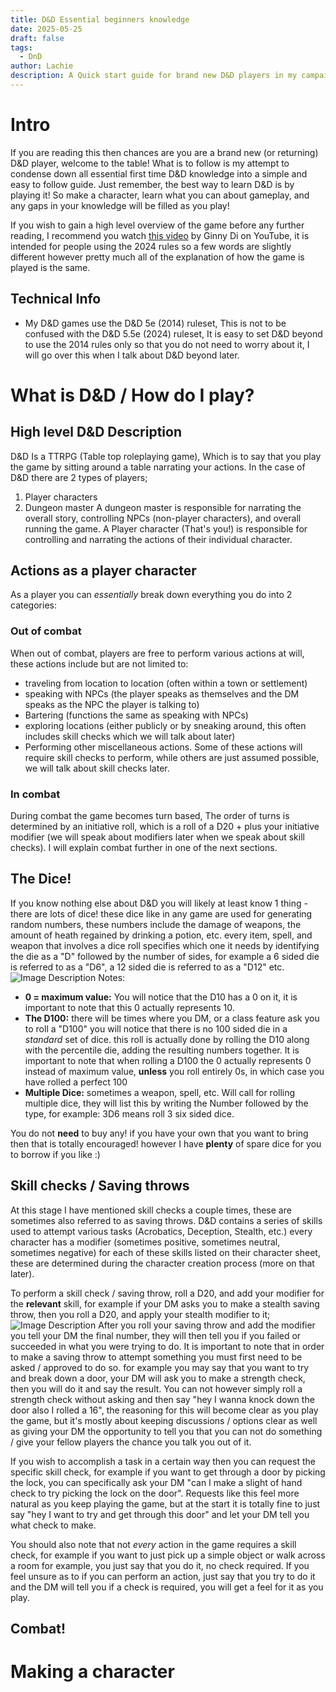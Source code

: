```yaml
---
title: D&D Essential beginners knowledge
date: 2025-05-25
draft: false
tags:
  - DnD
author: Lachie
description: A Quick start guide for brand new D&D players in my campaign
---
```

# Intro
If you are reading this then chances are you are a brand new (or returning) D&D player, welcome to the table! What is to follow is my attempt to condense down all essential first time D&D knowledge into a simple and easy to follow guide. Just remember, the best way to learn D&D is by playing it! So make a character, learn what you can about gameplay, and any gaps in your knowledge will be filled as you play! 

If you wish to gain a high level overview of the game before any further reading, I recommend you watch [this video](https://www.youtube.com/watch?v=hNNBjVmNbQI&t) by Ginny Di on YouTube, it is intended for people using the 2024 rules so a few words are slightly different however pretty much all of the explanation of how the game is played is the same.
## Technical Info
- My D&D games use the D&D 5e (2014) ruleset, This is not to be confused with the D&D 5.5e (2024) ruleset, It is easy to set D&D beyond to use the 2014 rules only so that you do not need to worry about it, I will go over this when I talk about D&D beyond later.
# What is D&D / How do I play?
## High level D&D Description
D&D Is a TTRPG (Table top roleplaying game), Which is to say that you play the game by sitting around a table narrating your actions. In the case of D&D there are 2 types of players;
1. Player characters 
2. Dungeon master
A dungeon master is responsible for narrating the overall story, controlling NPCs (non-player characters), and overall running the game. A Player character (That's you!) is responsible for controlling and narrating the actions of their individual character.
## Actions as a player character
As a player you can *essentially* break down everything you do into 2 categories:
### Out of combat
When out of combat, players are free to perform various actions at will, these actions include but are not limited to: 
- traveling from location to location (often within a town or settlement)
- speaking with NPCs (the player speaks as themselves and the DM speaks as the NPC the player is talking to)
- Bartering (functions the same as speaking with NPCs)
- exploring locations (either publicly or by sneaking around, this often includes skill checks which we will talk about later)
- Performing other miscellaneous actions. 
Some of these actions will require skill checks to perform, while others are just assumed possible, we will talk about skill checks later.
### In combat
During combat the game becomes turn based, The order of turns is determined by an initiative roll, which is a roll of a D20 + plus your initiative modifier (we will speak about modifiers later when we speak about skill checks). I will explain combat further in one of the next sections.
## The Dice!
If you know nothing else about D&D you will likely at least know 1 thing - there are lots of dice! these dice like in any game are used for generating random numbers, these numbers include the damage of weapons, the amount of heath regained by drinking a potion, etc. every item, spell, and weapon that involves a dice roll specifies which one it needs by identifying the die as a "D" followed by the number of sides, for example a 6 sided die is referred to as a "D6", a 12 sided die is referred to as a "D12" etc.
![Image Description](/LachiesLibrary/images/D&D%20Essential%20knowledge%20-%20A%20Quick%20start%20guide%20for%20brand%20new%20D&D%20players%20in%20my%20games.png)
Notes:
- **0 = maximum value:** You will notice that the D10 has a 0 on it, it is important to note that this 0 actually represents 10.
- **The D100:** there will be times where you DM, or a class feature ask you to roll a "D100" you will notice that there is no 100 sided die in a *standard* set of dice. this roll is actually done by rolling the D10 along with the percentile die, adding the resulting numbers together. It is important to note that when rolling a D100 the 0 actually represents 0 instead of maximum value, **unless** you roll entirely 0s, in which case you have rolled a perfect 100
- **Multiple Dice:** sometimes a weapon, spell, etc. Will call for rolling multiple dice, they will list this by writing the Number followed by the type, for example: 3D6 means roll 3 six sided dice.

You do not **need** to buy any! if you have your own that you want to bring then that is totally encouraged! however I have **plenty** of spare dice for you to borrow if you like :)
## Skill checks / Saving throws
At this stage I have mentioned skill checks a couple times, these are sometimes also referred to as saving throws. D&D contains a series of skills used to attempt various tasks (Acrobatics, Deception, Stealth, etc.) every character has a modifier (sometimes positive, sometimes neutral, sometimes negative) for each of these skills listed on their character sheet, these are determined during the character creation process (more on that later). 

To perform a skill check / saving throw, roll a D20, and add your modifier for the **relevant** skill, for example if your DM asks you to make a stealth saving throw, then you roll a D20, and apply your stealth modifier to it;
![Image Description](/LachiesLibrary/images/D&D%20Essential%20knowledge%20-%20A%20Quick%20start%20guide%20for%20brand%20new%20D&D%20players%20in%20my%20games-20250525211739450.png)
After you roll your saving throw and add the modifier you tell your DM the final number, they will then tell you if you failed or succeeded in what you were trying to do. It is important to note that in order to make a saving throw to attempt something you must first need to be asked / approved to do so. for example you may say that you want to try and break down a door, your DM will ask you to make a strength check, then you will do it and say the result. You can not however simply roll a strength check without asking and then say "hey I wanna knock down the door also I rolled a 16", the reasoning for this will become clear as you play the game, but it's mostly about keeping discussions / options clear as well as giving your DM the opportunity to tell you that you can not do something / give your fellow players the chance you talk you out of it.

If you wish to accomplish a task in a certain way then you can request the specific skill check, for example if you want to get through a door by picking the lock, you can specifically ask your DM "can I make a slight of hand check to try picking the lock on the door". Requests like this feel more natural as you keep playing the game, but at the start it is totally fine to just say "hey I want to try and get through this door" and let your DM tell you what check to make.

You should also note that not *every* action in the game requires a skill check, for example if you want to just pick up a simple object or walk across a room for example, you just say that you do it, no check required. If you feel unsure as to if you can perform an action, just say that you try to do it and the DM will tell you if a check is required, you will get a feel for it as you play.
## Combat!
# Making a character